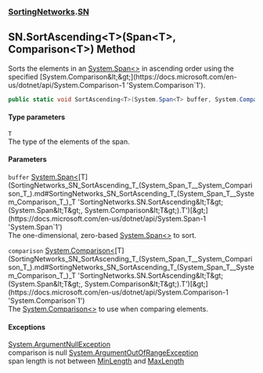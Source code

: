 ### [SortingNetworks](SortingNetworks.md 'SortingNetworks').[SN](SortingNetworks_SN.md 'SortingNetworks.SN')
## SN.SortAscending&lt;T&gt;(Span&lt;T&gt;, Comparison&lt;T&gt;) Method
Sorts the elements in an [System.Span&lt;&gt;](https://docs.microsoft.com/en-us/dotnet/api/System.Span-1 'System.Span`1') in ascending order using the specified [System.Comparison&lt;&gt;](https://docs.microsoft.com/en-us/dotnet/api/System.Comparison-1 'System.Comparison`1').  
```csharp
public static void SortAscending<T>(System.Span<T> buffer, System.Comparison<T> comparison);
```
#### Type parameters
<a name='SortingNetworks_SN_SortAscending_T_(System_Span_T__System_Comparison_T_)_T'></a>
`T`  
The type of the elements of the span.
  
#### Parameters
<a name='SortingNetworks_SN_SortAscending_T_(System_Span_T__System_Comparison_T_)_buffer'></a>
`buffer` [System.Span&lt;](https://docs.microsoft.com/en-us/dotnet/api/System.Span-1 'System.Span`1')[T](SortingNetworks_SN_SortAscending_T_(System_Span_T__System_Comparison_T_).md#SortingNetworks_SN_SortAscending_T_(System_Span_T__System_Comparison_T_)_T 'SortingNetworks.SN.SortAscending&lt;T&gt;(System.Span&lt;T&gt;, System.Comparison&lt;T&gt;).T')[&gt;](https://docs.microsoft.com/en-us/dotnet/api/System.Span-1 'System.Span`1')  
The one-dimensional, zero-based [System.Span&lt;&gt;](https://docs.microsoft.com/en-us/dotnet/api/System.Span-1 'System.Span`1') to sort.
  
<a name='SortingNetworks_SN_SortAscending_T_(System_Span_T__System_Comparison_T_)_comparison'></a>
`comparison` [System.Comparison&lt;](https://docs.microsoft.com/en-us/dotnet/api/System.Comparison-1 'System.Comparison`1')[T](SortingNetworks_SN_SortAscending_T_(System_Span_T__System_Comparison_T_).md#SortingNetworks_SN_SortAscending_T_(System_Span_T__System_Comparison_T_)_T 'SortingNetworks.SN.SortAscending&lt;T&gt;(System.Span&lt;T&gt;, System.Comparison&lt;T&gt;).T')[&gt;](https://docs.microsoft.com/en-us/dotnet/api/System.Comparison-1 'System.Comparison`1')  
The [System.Comparison&lt;&gt;](https://docs.microsoft.com/en-us/dotnet/api/System.Comparison-1 'System.Comparison`1') to use when comparing elements.
  
#### Exceptions
[System.ArgumentNullException](https://docs.microsoft.com/en-us/dotnet/api/System.ArgumentNullException 'System.ArgumentNullException')  
comparison is null
[System.ArgumentOutOfRangeException](https://docs.microsoft.com/en-us/dotnet/api/System.ArgumentOutOfRangeException 'System.ArgumentOutOfRangeException')  
span length is not between [MinLength](SortingNetworks_SN_MinLength.md 'SortingNetworks.SN.MinLength') and [MaxLength](SortingNetworks_SN_MaxLength.md 'SortingNetworks.SN.MaxLength')
